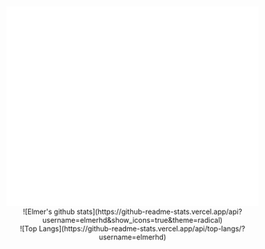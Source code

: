 <div align="center">
	<br>
	<img src="header.svg" width="800" height="400">
	<br>
</div>
<div align="center">
	![Elmer's github stats](https://github-readme-stats.vercel.app/api?username=elmerhd&show_icons=true&theme=radical)
</div>
<div align="center">
	![Top Langs](https://github-readme-stats.vercel.app/api/top-langs/?username=elmerhd)
</div>
